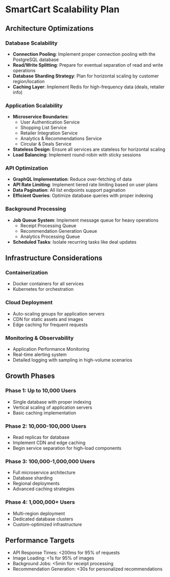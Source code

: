 # SmartCart Scalability Plan

## Architecture Optimizations

### Database Scalability
- **Connection Pooling**: Implement proper connection pooling with the PostgreSQL database
- **Read/Write Splitting**: Prepare for eventual separation of read and write operations
- **Database Sharding Strategy**: Plan for horizontal scaling by customer region/location
- **Caching Layer**: Implement Redis for high-frequency data (deals, retailer info)

### Application Scalability
- **Microservice Boundaries**: 
  - User Authentication Service
  - Shopping List Service
  - Retailer Integration Service
  - Analytics & Recommendations Service
  - Circular & Deals Service
- **Stateless Design**: Ensure all services are stateless for horizontal scaling
- **Load Balancing**: Implement round-robin with sticky sessions

### API Optimization
- **GraphQL Implementation**: Reduce over-fetching of data
- **API Rate Limiting**: Implement tiered rate limiting based on user plans
- **Data Pagination**: All list endpoints support pagination
- **Efficient Queries**: Optimize database queries with proper indexing

### Background Processing
- **Job Queue System**: Implement message queue for heavy operations
  - Receipt Processing Queue
  - Recommendation Generation Queue
  - Analytics Processing Queue
- **Scheduled Tasks**: Isolate recurring tasks like deal updates

## Infrastructure Considerations

### Containerization
- Docker containers for all services
- Kubernetes for orchestration

### Cloud Deployment
- Auto-scaling groups for application servers
- CDN for static assets and images
- Edge caching for frequent requests

### Monitoring & Observability
- Application Performance Monitoring
- Real-time alerting system
- Detailed logging with sampling in high-volume scenarios

## Growth Phases

### Phase 1: Up to 10,000 Users
- Single database with proper indexing
- Vertical scaling of application servers
- Basic caching implementation

### Phase 2: 10,000-100,000 Users
- Read replicas for database
- Implement CDN and edge caching
- Begin service separation for high-load components

### Phase 3: 100,000-1,000,000 Users
- Full microservice architecture
- Database sharding
- Regional deployments
- Advanced caching strategies

### Phase 4: 1,000,000+ Users
- Multi-region deployment
- Dedicated database clusters
- Custom-optimized infrastructure

## Performance Targets

- API Response Times: <200ms for 95% of requests
- Image Loading: <1s for 95% of images
- Background Jobs: <5min for receipt processing
- Recommendation Generation: <30s for personalized recommendations